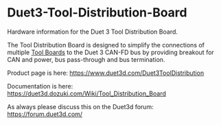 # Duet3-Tool-Distribution-Board
Hardware information for the Duet 3 Tool Distribution Board.

The Tool Distribution Board is designed to simplify the connections of multiple [Tool Boards](https://github.com/Duet3D/Duet-3-Toolboard-1lC) to the Duet 3 CAN-FD bus by providing breakout for CAN and power, bus pass-through and bus termination.

Product page is here: https://www.duet3d.com/Duet3ToolDistribution

Documentation is here: https://duet3d.dozuki.com/Wiki/Tool_Distribution_Board

As always please discuss this on the Duet3d forum: https://forum.duet3d.com/
